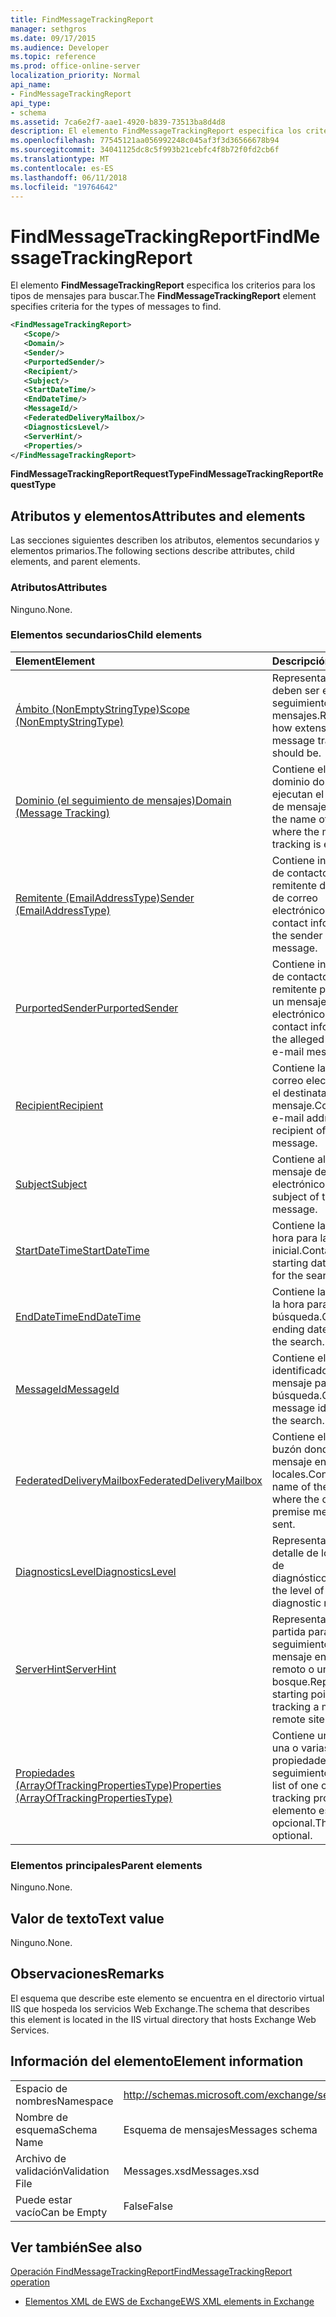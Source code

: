 ```yaml
---
title: FindMessageTrackingReport
manager: sethgros
ms.date: 09/17/2015
ms.audience: Developer
ms.topic: reference
ms.prod: office-online-server
localization_priority: Normal
api_name:
- FindMessageTrackingReport
api_type:
- schema
ms.assetid: 7ca6e2f7-aae1-4920-b839-73513ba8d4d8
description: El elemento FindMessageTrackingReport especifica los criterios para los tipos de mensajes para buscar.
ms.openlocfilehash: 77545121aa056992248c045af3f3d36566678b94
ms.sourcegitcommit: 34041125dc8c5f993b21cebfc4f8b72f0fd2cb6f
ms.translationtype: MT
ms.contentlocale: es-ES
ms.lasthandoff: 06/11/2018
ms.locfileid: "19764642"
---
```

# <a name="findmessagetrackingreport"></a><span data-ttu-id="1126e-103">FindMessageTrackingReport</span><span class="sxs-lookup"><span data-stu-id="1126e-103">FindMessageTrackingReport</span></span>

<span data-ttu-id="1126e-104">El elemento **FindMessageTrackingReport** especifica los criterios para los tipos de mensajes para buscar.</span><span class="sxs-lookup"><span data-stu-id="1126e-104">The **FindMessageTrackingReport** element specifies criteria for the types of messages to find.</span></span> 
  
```xml
<FindMessageTrackingReport>
   <Scope/>
   <Domain/>
   <Sender/>
   <PurportedSender/>
   <Recipient/>
   <Subject/>
   <StartDateTime/>
   <EndDateTime/>
   <MessageId/>
   <FederatedDeliveryMailbox/>
   <DiagnosticsLevel/>
   <ServerHint/>
   <Properties/>
</FindMessageTrackingReport>
```

 <span data-ttu-id="1126e-105">**FindMessageTrackingReportRequestType**</span><span class="sxs-lookup"><span data-stu-id="1126e-105">**FindMessageTrackingReportRequestType**</span></span>
## <a name="attributes-and-elements"></a><span data-ttu-id="1126e-106">Atributos y elementos</span><span class="sxs-lookup"><span data-stu-id="1126e-106">Attributes and elements</span></span>

<span data-ttu-id="1126e-107">Las secciones siguientes describen los atributos, elementos secundarios y elementos primarios.</span><span class="sxs-lookup"><span data-stu-id="1126e-107">The following sections describe attributes, child elements, and parent elements.</span></span>
  
### <a name="attributes"></a><span data-ttu-id="1126e-108">Atributos</span><span class="sxs-lookup"><span data-stu-id="1126e-108">Attributes</span></span>

<span data-ttu-id="1126e-109">Ninguno.</span><span class="sxs-lookup"><span data-stu-id="1126e-109">None.</span></span>
  
### <a name="child-elements"></a><span data-ttu-id="1126e-110">Elementos secundarios</span><span class="sxs-lookup"><span data-stu-id="1126e-110">Child elements</span></span>

|<span data-ttu-id="1126e-111">**Element**</span><span class="sxs-lookup"><span data-stu-id="1126e-111">**Element**</span></span>|<span data-ttu-id="1126e-112">**Descripción**</span><span class="sxs-lookup"><span data-stu-id="1126e-112">**Description**</span></span>|
|:-----|:-----|
|[<span data-ttu-id="1126e-113">Ámbito (NonEmptyStringType)</span><span class="sxs-lookup"><span data-stu-id="1126e-113">Scope (NonEmptyStringType)</span></span>](scope-nonemptystringtype.md) <br/> |<span data-ttu-id="1126e-114">Representa la extensión deben ser el informe de seguimiento de mensajes.</span><span class="sxs-lookup"><span data-stu-id="1126e-114">Represents how extensive the message tracking report should be.</span></span>  <br/> |
|[<span data-ttu-id="1126e-115">Dominio (el seguimiento de mensajes)</span><span class="sxs-lookup"><span data-stu-id="1126e-115">Domain (Message Tracking)</span></span>](domain-message-tracking.md) <br/> |<span data-ttu-id="1126e-116">Contiene el nombre del dominio donde se ejecutan el seguimiento de mensajes.</span><span class="sxs-lookup"><span data-stu-id="1126e-116">Contains the name of the domain where the message tracking is executed.</span></span>  <br/> |
|[<span data-ttu-id="1126e-117">Remitente (EmailAddressType)</span><span class="sxs-lookup"><span data-stu-id="1126e-117">Sender (EmailAddressType)</span></span>](sender-emailaddresstype.md) <br/> |<span data-ttu-id="1126e-118">Contiene información de contacto para el remitente del mensaje de correo electrónico.</span><span class="sxs-lookup"><span data-stu-id="1126e-118">Contains contact information for the sender of the e-mail message.</span></span>  <br/> |
|[<span data-ttu-id="1126e-119">PurportedSender</span><span class="sxs-lookup"><span data-stu-id="1126e-119">PurportedSender</span></span>](purportedsender.md) <br/> |<span data-ttu-id="1126e-120">Contiene información de contacto para el remitente presunta de un mensaje de correo electrónico.</span><span class="sxs-lookup"><span data-stu-id="1126e-120">Contains contact information for the alleged sender of an e-mail message.</span></span>  <br/> |
|[<span data-ttu-id="1126e-121">Recipient</span><span class="sxs-lookup"><span data-stu-id="1126e-121">Recipient</span></span>](recipient.md) <br/> |<span data-ttu-id="1126e-122">Contiene la dirección de correo electrónico para el destinatario del mensaje.</span><span class="sxs-lookup"><span data-stu-id="1126e-122">Contains the e-mail address for the recipient of the message.</span></span>  <br/> |
|[<span data-ttu-id="1126e-123">Subject</span><span class="sxs-lookup"><span data-stu-id="1126e-123">Subject</span></span>](subject.md) <br/> |<span data-ttu-id="1126e-124">Contiene al asunto del mensaje de correo electrónico.</span><span class="sxs-lookup"><span data-stu-id="1126e-124">Contains the subject of the e-mail message.</span></span>  <br/> |
|[<span data-ttu-id="1126e-125">StartDateTime</span><span class="sxs-lookup"><span data-stu-id="1126e-125">StartDateTime</span></span>](startdatetime.md) <br/> |<span data-ttu-id="1126e-126">Contiene la fecha y la hora para la búsqueda inicial.</span><span class="sxs-lookup"><span data-stu-id="1126e-126">Contains the starting date and time for the search.</span></span>  <br/> |
|[<span data-ttu-id="1126e-127">EndDateTime</span><span class="sxs-lookup"><span data-stu-id="1126e-127">EndDateTime</span></span>](enddatetime.md) <br/> |<span data-ttu-id="1126e-128">Contiene la fecha final y la hora para la búsqueda.</span><span class="sxs-lookup"><span data-stu-id="1126e-128">Contains the ending date and time for the search.</span></span>  <br/> |
|[<span data-ttu-id="1126e-129">MessageId</span><span class="sxs-lookup"><span data-stu-id="1126e-129">MessageId</span></span>](messageid.md) <br/> |<span data-ttu-id="1126e-130">Contiene el identificador de mensaje para la búsqueda.</span><span class="sxs-lookup"><span data-stu-id="1126e-130">Contains the message identifier for the search.</span></span>  <br/> |
|[<span data-ttu-id="1126e-131">FederatedDeliveryMailbox</span><span class="sxs-lookup"><span data-stu-id="1126e-131">FederatedDeliveryMailbox</span></span>](federateddeliverymailbox.md) <br/> |<span data-ttu-id="1126e-132">Contiene el nombre del buzón donde se envió el mensaje entre locales.</span><span class="sxs-lookup"><span data-stu-id="1126e-132">Contains the name of the mailbox where the cross-premise message was sent.</span></span>  <br/> |
|[<span data-ttu-id="1126e-133">DiagnosticsLevel</span><span class="sxs-lookup"><span data-stu-id="1126e-133">DiagnosticsLevel</span></span>](diagnosticslevel.md) <br/> |<span data-ttu-id="1126e-134">Representa el nivel de detalle de los informes de diagnóstico.</span><span class="sxs-lookup"><span data-stu-id="1126e-134">Represents the level of detail for diagnostic reports.</span></span>  <br/> |
|[<span data-ttu-id="1126e-135">ServerHint</span><span class="sxs-lookup"><span data-stu-id="1126e-135">ServerHint</span></span>](serverhint.md) <br/> |<span data-ttu-id="1126e-136">Representa el punto de partida para el seguimiento de un mensaje en un sitio remoto o un bosque.</span><span class="sxs-lookup"><span data-stu-id="1126e-136">Represents the starting point for tracking a message in a remote site or forest.</span></span>  <br/> |
|[<span data-ttu-id="1126e-137">Propiedades (ArrayOfTrackingPropertiesType)</span><span class="sxs-lookup"><span data-stu-id="1126e-137">Properties (ArrayOfTrackingPropertiesType)</span></span>](properties-arrayoftrackingpropertiestype.md) <br/> |<span data-ttu-id="1126e-138">Contiene una lista de una o varias propiedades de seguimiento.</span><span class="sxs-lookup"><span data-stu-id="1126e-138">Contains a list of one or more tracking properties.</span></span> <span data-ttu-id="1126e-139">Este elemento es opcional.</span><span class="sxs-lookup"><span data-stu-id="1126e-139">This element is optional.</span></span>  <br/> |
   
### <a name="parent-elements"></a><span data-ttu-id="1126e-140">Elementos principales</span><span class="sxs-lookup"><span data-stu-id="1126e-140">Parent elements</span></span>

<span data-ttu-id="1126e-141">Ninguno.</span><span class="sxs-lookup"><span data-stu-id="1126e-141">None.</span></span>
  
## <a name="text-value"></a><span data-ttu-id="1126e-142">Valor de texto</span><span class="sxs-lookup"><span data-stu-id="1126e-142">Text value</span></span>

<span data-ttu-id="1126e-143">Ninguno.</span><span class="sxs-lookup"><span data-stu-id="1126e-143">None.</span></span>
  
## <a name="remarks"></a><span data-ttu-id="1126e-144">Observaciones</span><span class="sxs-lookup"><span data-stu-id="1126e-144">Remarks</span></span>

<span data-ttu-id="1126e-145">El esquema que describe este elemento se encuentra en el directorio virtual IIS que hospeda los servicios Web Exchange.</span><span class="sxs-lookup"><span data-stu-id="1126e-145">The schema that describes this element is located in the IIS virtual directory that hosts Exchange Web Services.</span></span>
  
## <a name="element-information"></a><span data-ttu-id="1126e-146">Información del elemento</span><span class="sxs-lookup"><span data-stu-id="1126e-146">Element information</span></span>

|||
|:-----|:-----|
|<span data-ttu-id="1126e-147">Espacio de nombres</span><span class="sxs-lookup"><span data-stu-id="1126e-147">Namespace</span></span>  <br/> |http://schemas.microsoft.com/exchange/services/2006/messages  <br/> |
|<span data-ttu-id="1126e-148">Nombre de esquema</span><span class="sxs-lookup"><span data-stu-id="1126e-148">Schema Name</span></span>  <br/> |<span data-ttu-id="1126e-149">Esquema de mensajes</span><span class="sxs-lookup"><span data-stu-id="1126e-149">Messages schema</span></span>  <br/> |
|<span data-ttu-id="1126e-150">Archivo de validación</span><span class="sxs-lookup"><span data-stu-id="1126e-150">Validation File</span></span>  <br/> |<span data-ttu-id="1126e-151">Messages.xsd</span><span class="sxs-lookup"><span data-stu-id="1126e-151">Messages.xsd</span></span>  <br/> |
|<span data-ttu-id="1126e-152">Puede estar vacío</span><span class="sxs-lookup"><span data-stu-id="1126e-152">Can be Empty</span></span>  <br/> |<span data-ttu-id="1126e-153">False</span><span class="sxs-lookup"><span data-stu-id="1126e-153">False</span></span>  <br/> |
   
## <a name="see-also"></a><span data-ttu-id="1126e-154">Ver también</span><span class="sxs-lookup"><span data-stu-id="1126e-154">See also</span></span>



[<span data-ttu-id="1126e-155">Operación FindMessageTrackingReport</span><span class="sxs-lookup"><span data-stu-id="1126e-155">FindMessageTrackingReport operation</span></span>](findmessagetrackingreport-operation.md)


- [<span data-ttu-id="1126e-156">Elementos XML de EWS de Exchange</span><span class="sxs-lookup"><span data-stu-id="1126e-156">EWS XML elements in Exchange</span></span>](ews-xml-elements-in-exchange.md)

